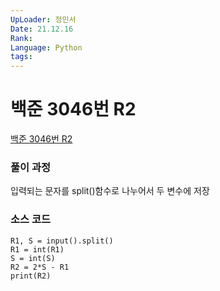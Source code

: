 ```yaml
---
UpLoader: 정민서
Date: 21.12.16
Rank: 
Language: Python
tags:
---
```


# 백준 3046번 R2

[백준 3046번 R2](https://www.acmicpc.net/problem/3046)  
  
### 풀이 과정
입력되는 문자를 split()함수로 나누어서 두 변수에 저장

### 소스 코드

```
R1, S = input().split()
R1 = int(R1)
S = int(S)
R2 = 2*S - R1
print(R2)

```
